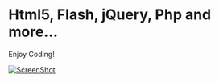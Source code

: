 Html5, Flash, jQuery, Php and more...
=====================================

Enjoy Coding!

[![ScreenShot](https://github.com/asimkh/projects/master/ressources/mVideo.jpg)](http://youtu.be/dJpfnJ0wu9I)
